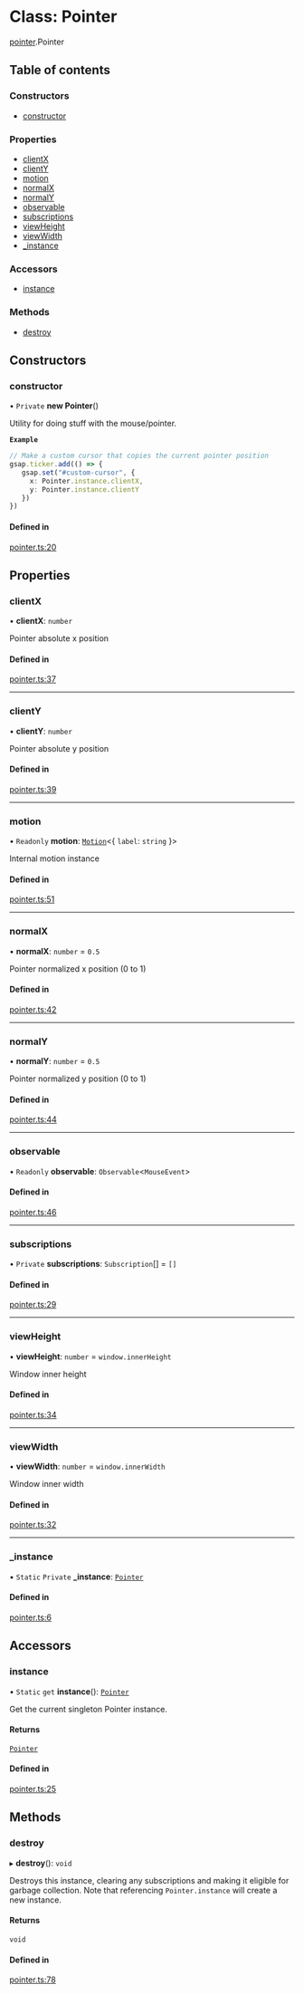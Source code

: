 # Class: Pointer

[pointer](../wiki/pointer).Pointer

## Table of contents

### Constructors

- [constructor](../wiki/pointer.Pointer#constructor)

### Properties

- [clientX](../wiki/pointer.Pointer#clientx)
- [clientY](../wiki/pointer.Pointer#clienty)
- [motion](../wiki/pointer.Pointer#motion)
- [normalX](../wiki/pointer.Pointer#normalx)
- [normalY](../wiki/pointer.Pointer#normaly)
- [observable](../wiki/pointer.Pointer#observable)
- [subscriptions](../wiki/pointer.Pointer#subscriptions)
- [viewHeight](../wiki/pointer.Pointer#viewheight)
- [viewWidth](../wiki/pointer.Pointer#viewwidth)
- [\_instance](../wiki/pointer.Pointer#_instance)

### Accessors

- [instance](../wiki/pointer.Pointer#instance)

### Methods

- [destroy](../wiki/pointer.Pointer#destroy)

## Constructors

### constructor

• `Private` **new Pointer**()

Utility for doing stuff with the mouse/pointer.

**`Example`**

```ts
// Make a custom cursor that copies the current pointer position
gsap.ticker.add(() => {
   gsap.set("#custom-cursor", {
     x: Pointer.instance.clientX,
     y: Pointer.instance.clientY
   })
})
```

#### Defined in

[pointer.ts:20](https://github.com/owowagency/gsap-motion/blob/b906818/lib/pointer.ts#L20)

## Properties

### clientX

• **clientX**: `number`

Pointer absolute x position

#### Defined in

[pointer.ts:37](https://github.com/owowagency/gsap-motion/blob/b906818/lib/pointer.ts#L37)

___

### clientY

• **clientY**: `number`

Pointer absolute y position

#### Defined in

[pointer.ts:39](https://github.com/owowagency/gsap-motion/blob/b906818/lib/pointer.ts#L39)

___

### motion

• `Readonly` **motion**: [`Motion`](../wiki/motion.Motion)<{ `label`: `string`  }\>

Internal motion instance

#### Defined in

[pointer.ts:51](https://github.com/owowagency/gsap-motion/blob/b906818/lib/pointer.ts#L51)

___

### normalX

• **normalX**: `number` = `0.5`

Pointer normalized x position (0 to 1)

#### Defined in

[pointer.ts:42](https://github.com/owowagency/gsap-motion/blob/b906818/lib/pointer.ts#L42)

___

### normalY

• **normalY**: `number` = `0.5`

Pointer normalized y position (0 to 1)

#### Defined in

[pointer.ts:44](https://github.com/owowagency/gsap-motion/blob/b906818/lib/pointer.ts#L44)

___

### observable

• `Readonly` **observable**: `Observable`<`MouseEvent`\>

#### Defined in

[pointer.ts:46](https://github.com/owowagency/gsap-motion/blob/b906818/lib/pointer.ts#L46)

___

### subscriptions

• `Private` **subscriptions**: `Subscription`[] = `[]`

#### Defined in

[pointer.ts:29](https://github.com/owowagency/gsap-motion/blob/b906818/lib/pointer.ts#L29)

___

### viewHeight

• **viewHeight**: `number` = `window.innerHeight`

Window inner height

#### Defined in

[pointer.ts:34](https://github.com/owowagency/gsap-motion/blob/b906818/lib/pointer.ts#L34)

___

### viewWidth

• **viewWidth**: `number` = `window.innerWidth`

Window inner width

#### Defined in

[pointer.ts:32](https://github.com/owowagency/gsap-motion/blob/b906818/lib/pointer.ts#L32)

___

### \_instance

▪ `Static` `Private` **\_instance**: [`Pointer`](../wiki/pointer.Pointer)

#### Defined in

[pointer.ts:6](https://github.com/owowagency/gsap-motion/blob/b906818/lib/pointer.ts#L6)

## Accessors

### instance

• `Static` `get` **instance**(): [`Pointer`](../wiki/pointer.Pointer)

Get the current singleton Pointer instance.

#### Returns

[`Pointer`](../wiki/pointer.Pointer)

#### Defined in

[pointer.ts:25](https://github.com/owowagency/gsap-motion/blob/b906818/lib/pointer.ts#L25)

## Methods

### destroy

▸ **destroy**(): `void`

Destroys this instance, clearing any subscriptions and making it eligible for garbage collection.
Note that referencing `Pointer.instance` will create a new instance.

#### Returns

`void`

#### Defined in

[pointer.ts:78](https://github.com/owowagency/gsap-motion/blob/b906818/lib/pointer.ts#L78)

